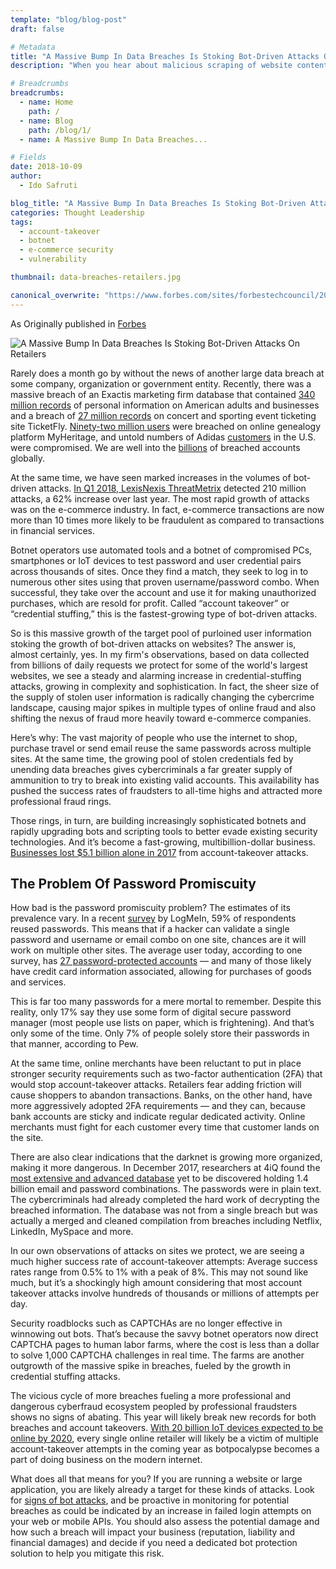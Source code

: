 ```yaml
---
template: "blog/blog-post"
draft: false

# Metadata
title: "A Massive Bump In Data Breaches Is Stoking Bot-Driven Attacks On Retailers"
description: "When you hear about malicious scraping of website content, this has traditionally meant some bad actor hitting your site repeatedly and using headless browsers or scraping services to harvest your images and text without permission."

# Breadcrumbs
breadcrumbs:
  - name: Home
    path: /
  - name: Blog
    path: /blog/1/
  - name: A Massive Bump In Data Breaches...

# Fields
date: 2018-10-09
author:
  - Ido Safruti

blog_title: "A Massive Bump In Data Breaches Is Stoking Bot-Driven Attacks On Retailers"
categories: Thought Leadership
tags:
  - account-takeover
  - botnet
  - e-commerce security
  - vulnerability

thumbnail: data-breaches-retailers.jpg

canonical_overwrite: "https://www.forbes.com/sites/forbestechcouncil/2018/10/09/a-massive-bump-in-data-breaches-is-stoking-bot-driven-attacks-on-retailers/#4eec79ee66d8"
---
```


As Originally published in [Forbes](https://www.forbes.com/sites/forbestechcouncil/2018/10/09/a-massive-bump-in-data-breaches-is-stoking-bot-driven-attacks-on-retailers/#4eec79ee66d8)

![A Massive Bump In Data Breaches Is Stoking Bot-Driven Attacks On Retailers](/assets/images/blog/data-breaches-retailers.jpg)<br>

Rarely does a month go by without the news of another large data breach at some company, organization or government entity. Recently, there was a massive breach of an Exactis marketing firm database that contained [340 million records](https://www.wired.com/story/exactis-database-leak-340-million-records/) of personal information on American adults and businesses and a breach of [27 million records](https://support.ticketfly.com/s/article/41507) on concert and sporting event ticketing site TicketFly. [Ninety-two million users](https://blog.myheritage.com/2018/06/myheritage-statement-about-a-cybersecurity-incident/) were breached on online genealogy platform MyHeritage, and untold numbers of Adidas [customers](https://www.adidas-group.com/en/media/news-archive/press-releases/2018/adidas-alerts-certain-consumers-potential-data-security-incident/) in the U.S. were compromised. We are well into the [billions](http://www.informationisbeautiful.net/visualizations/worlds-biggest-data-breaches-hacks/) of breached accounts globally.

At the same time, we have seen marked increases in the volumes of bot-driven attacks. [In Q1 2018, LexisNexis ThreatMetrix](https://securityintelligence.com/news/new-cybercrime-statistics-1-billion-bots-involved-in-210-million-fraud-attempts-in-q1/) detected 210 million attacks, a 62% increase over last year. The most rapid growth of attacks was on the e-commerce industry. In fact, e-commerce transactions are now more than 10 times more likely to be fraudulent as compared to transactions in financial services.

Botnet operators use automated tools and a botnet of compromised PCs, smartphones or IoT devices to test password and user credential pairs across thousands of sites. Once they find a match, they seek to log in to numerous other sites using that proven username/password combo. When successful, they take over the account and use it for making unauthorized purchases, which are resold for profit. Called “account takeover” or “credential stuffing,” this is the fastest-growing type of bot-driven attacks.

So is this massive growth of the target pool of purloined user information stoking the growth of bot-driven attacks on websites? The answer is, almost certainly, yes. In my firm's observations, based on data collected from billions of daily requests we protect for some of the world's largest websites, we see a steady and alarming increase in credential-stuffing attacks, growing in complexity and sophistication. In fact, the sheer size of the supply of stolen user information is radically changing the cybercrime landscape, causing major spikes in multiple types of online fraud and also shifting the nexus of fraud more heavily toward e-commerce companies.

Here’s why: The vast majority of people who use the internet to shop, purchase travel or send email reuse the same passwords across multiple sites. At the same time, the growing pool of stolen credentials fed by unending data breaches gives cybercriminals a far greater supply of ammunition to try to break into existing valid accounts. This availability has pushed the success rates of fraudsters to all-time highs and attracted more professional fraud rings.

Those rings, in turn, are building increasingly sophisticated botnets and rapidly upgrading bots and scripting tools to better evade existing security technologies. And it’s become a fast-growing, multibillion-dollar business. [Businesses lost \$5.1 billion alone in 2017](https://www.javelinstrategy.com/press-release/identity-fraud-hits-all-time-high-167-million-us-victims-2017-according-new-javelin) from account-takeover attacks.

## The Problem Of Password Promiscuity

How bad is the password promiscuity problem? The estimates of its prevalence vary. In a recent [survey](https://globenewswire.com/news-release/2018/05/01/1494035/0/en/LastPass-Psychology-of-Passwords-Report-Highlights-Password-Behavior-Unchanged-Even-as-Cyber-Threats-Rise.html) by LogMeIn, 59% of respondents reused passwords. This means that if a hacker can validate a single password and username or email combo on one site, chances are it will work on multiple other sites. The average user today, according to one survey, has [27 password-protected accounts](https://www.buzzfeednews.com/article/josephbernstein/survey-says-people-have-way-too-many-passwords-to-remember) — and many of those likely have credit card information associated, allowing for purchases of goods and services.

This is far too many passwords for a mere mortal to remember. Despite this reality, only 17% say they use some form of digital secure password manager (most people use lists on paper, which is frightening). And that’s only some of the time. Only 7% of people solely store their passwords in that manner, according to Pew.

At the same time, online merchants have been reluctant to put in place stronger security requirements such as two-factor authentication (2FA) that would stop account-takeover attacks. Retailers fear adding friction will cause shoppers to abandon transactions. Banks, on the other hand, have more aggressively adopted 2FA requirements — and they can, because bank accounts are sticky and indicate regular dedicated activity. Online merchants must fight for each customer every time that customer lands on the site.

There are also clear indications that the darknet is growing more organized, making it more dangerous. In December 2017, researchers at 4iQ found the [most extensive and advanced database](https://www.forbes.com/sites/leemathews/2017/12/11/billion-hacked-passwords-dark-web/#f3908ed21f2f) yet to be discovered holding 1.4 billion email and password combinations. The passwords were in plain text. The cybercriminals had already completed the hard work of decrypting the breached information. The database was not from a single breach but was actually a merged and cleaned compilation from breaches including Netflix, LinkedIn, MySpace and more.

In our own observations of attacks on sites we protect, we are seeing a much higher success rate of account-takeover attempts: Average success rates range from 0.5% to 1% with a peak of 8%. This may not sound like much, but it’s a shockingly high amount considering that most account takeover attacks involve hundreds of thousands or millions of attempts per day.

Security roadblocks such as CAPTCHAs are no longer effective in winnowing out bots. That’s because the savvy botnet operators now direct CAPTCHA pages to human labor farms, where the cost is less than a dollar to solve 1,000 CAPTCHA challenges in real time. The farms are another outgrowth of the massive spike in breaches, fueled by the growth in credential stuffing attacks.

The vicious cycle of more breaches fueling a more professional and dangerous cyberfraud ecosystem peopled by professional fraudsters shows no signs of abating. This year will likely break new records for both breaches and account takeovers. [With 20 billion IoT devices expected to be online by 2020](https://www.gartner.com/imagesrv/books/iot/iotEbook_digital.pdf), every single online retailer will likely be a victim of multiple account-takeover attempts in the coming year as botpocalypse becomes a part of doing business on the modern internet.

What does all that means for you? If you are running a website or large application, you are likely already a target for these kinds of attacks. Look for [signs of bot attacks](https://www.forbes.com/sites/forbestechcouncil/2018/02/28/five-easy-ways-to-identify-bot-attacks-on-your-site/#390a5ec98fa3), and be proactive in monitoring for potential breaches as could be indicated by an increase in failed login attempts on your web or mobile APIs. You should also assess the potential damage and how such a breach will impact your business (reputation, liability and financial damages) and decide if you need a dedicated bot protection solution to help you mitigate this risk.
